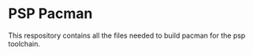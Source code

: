 # PSP Pacman

This respository contains all the files needed to build pacman for the psp toolchain.
